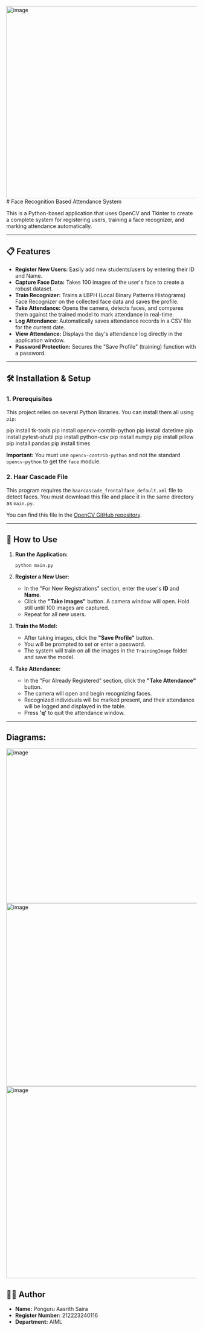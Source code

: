 <img width="1402" height="507" alt="image" src="https://github.com/user-attachments/assets/c46adc54-9611-4d77-b8e5-72e39f6b247c" /># Face Recognition Based Attendance System

This is a Python-based application that uses OpenCV and Tkinter to create a complete system for registering users, training a face recognizer, and marking attendance automatically.

---

## 📋 Features

* **Register New Users:** Easily add new students/users by entering their ID and Name.
* **Capture Face Data:** Takes 100 images of the user's face to create a robust dataset.
* **Train Recognizer:** Trains a LBPH (Local Binary Patterns Histograms) Face Recognizer on the collected face data and saves the profile.
* **Take Attendance:** Opens the camera, detects faces, and compares them against the trained model to mark attendance in real-time.
* **Log Attendance:** Automatically saves attendance records in a CSV file for the current date.
* **View Attendance:** Displays the day's attendance log directly in the application window.
* **Password Protection:** Secures the "Save Profile" (training) function with a password.

---

## 🛠️ Installation & Setup

### 1. Prerequisites

This project relies on several Python libraries. You can install them all using `pip`:

pip install tk-tools pip install opencv-contrib-python pip install datetime pip install pytest-shutil pip install python-csv pip install numpy pip install pillow pip install pandas pip install times


**Important:** You must use `opencv-contrib-python` and not the standard `opencv-python` to get the `face` module.

### 2. Haar Cascade File

This program requires the `haarcascade_frontalface_default.xml` file to detect faces. You must download this file and place it in the same directory as `main.py`.

You can find this file in the [OpenCV GitHub repository](https://github.com/opencv/opencv/blob/master/data/haarcascades/haarcascade_frontalface_default.xml).

---

## 🚀 How to Use

1.  **Run the Application:**
    ```
    python main.py
    ```

2.  **Register a New User:**
    * In the "For New Registrations" section, enter the user's **ID** and **Name**.
    * Click the **"Take Images"** button. A camera window will open. Hold still until 100 images are captured.
    * Repeat for all new users.

3.  **Train the Model:**
    * After taking images, click the **"Save Profile"** button.
    * You will be prompted to set or enter a password.
    * The system will train on all the images in the `TrainingImage` folder and save the model.

4.  **Take Attendance:**
    * In the "For Already Registered" section, click the **"Take Attendance"** button.
    * The camera will open and begin recognizing faces.
    * Recognized individuals will be marked present, and their attendance will be logged and displayed in the table.
    * Press **'q'** to quit the attendance window.

---

## Diagrams:

<img width="1611" height="408" alt="image" src="https://github.com/user-attachments/assets/0adfba85-7223-4126-b24b-8b8e2df2c3e3" />

<img width="1555" height="483" alt="image" src="https://github.com/user-attachments/assets/371daed6-784a-45ae-b652-ca3b683010c5" />

<img width="1402" height="507" alt="image" src="https://github.com/user-attachments/assets/16ddabee-623c-4494-9754-e8d2216caebe" />



## 🧑‍💻 Author

* **Name:** Ponguru Aasrith Saira
* **Register Number:** 212223240116
* **Department:** AIML
